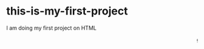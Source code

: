 # this-is-my-first-project
I am doing my first project on HTML
<html>
<title>irstcode on github</title>
<marquee>github</marquee>
